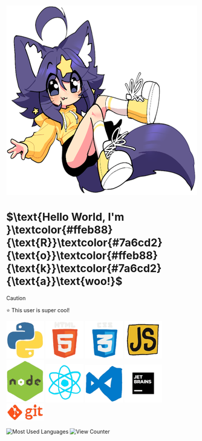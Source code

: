 <img src="https://raw.githubusercontent.com/Rokawoo/Rokawoo/main/SuperiorMari.png" alt="Rokawoo" height="500" title="Awoo!"/>
<h1>$\text{Hello World, I'm }\textcolor{#ffeb88}{\text{R}}\textcolor{#7a6cd2}{\text{o}}\textcolor{#ffeb88}{\text{k}}\textcolor{#7a6cd2}{\text{a}}\text{woo!}$</h1>

> [!CAUTION]
> ⭐ This user is super cool!


<div>
  <img src="https://raw.githubusercontent.com/Rokawoo/Rokawoo/main/Logos/PYTHON.gif" alt="Python" title="Python" width="100" />
  <img src="https://raw.githubusercontent.com/Rokawoo/Rokawoo/main/Logos/HTML5.gif" alt="HTML5" title="HTML5" width="100" />
  <img src="https://raw.githubusercontent.com/Rokawoo/Rokawoo/main/Logos/CSS.gif" alt="CSS" title="CSS" width="100" />
  <img src="https://raw.githubusercontent.com/Rokawoo/Rokawoo/main/Logos/JS.gif" alt="JS" title="JS" width="100" />
  <img src="https://raw.githubusercontent.com/Rokawoo/Rokawoo/main/Logos/NODE.gif" alt="Node" title="Node" width="100" />
  <img src="https://raw.githubusercontent.com/Rokawoo/Rokawoo/main/Logos/REACT.gif" alt="React" title="React" width="100" />
  <img src="https://raw.githubusercontent.com/Rokawoo/Rokawoo/main/Logos/VSCODE.gif" alt="VS Code" title="VS Code" width="100" />
  <img src="https://raw.githubusercontent.com/Rokawoo/Rokawoo/main/Logos/JETBRAINS.gif" alt="Jet Brains" title="Jet Brains" width="100" />
  <img src="https://raw.githubusercontent.com/Rokawoo/Rokawoo/main/Logos/GIT.gif" alt="GIT" title="GIT" width="100"/>
</div>

<br>

<img src="https://github-readme-stats.vercel.app/api/top-langs/?username=Rokawoo&layout=compact&theme=vision-friendly-dark" alt="Most Used Languages" title="Lang Stats"/>
<img src="https://komarev.com/ghpvc/?username=Rokawoo&style=pastic&color=6568cc" alt="View Counter" draggable="false" />


